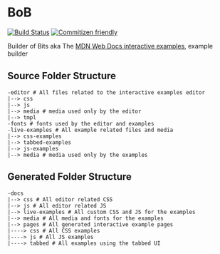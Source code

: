 # BoB

[![Build Status](https://travis-ci.com/mdn/bob.svg?branch=master)](https://travis-ci.com/mdn/bob)
[![Commitizen friendly](https://img.shields.io/badge/commitizen-friendly-brightgreen.svg)](http://commitizen.github.io/cz-cli/)

Builder of Bits aka The [MDN Web Docs interactive examples](https://github.com/mdn/interactive-examples), example builder

## Source Folder Structure

```
-editor # All files related to the interactive examples editor
|--> css
|--> js
|--> media # media used only by the editor
|--> tmpl
-fonts # fonts used by the editor and examples
-live-examples # All example related files and media
|--> css-examples
|--> tabbed-examples
|--> js-examples
|--> media # media used only by the examples
```

## Generated Folder Structure

```
-docs
|--> css # All editor related CSS
|--> js # All editor related JS
|--> live-examples # All custom CSS and JS for the examples
|--> media # All media and fonts for the examples
|--> pages # All generated interactive example pages
|----> css # All CSS examples
|----> js # All JS examples
|----> tabbed # All examples using the tabbed UI
```
